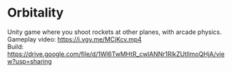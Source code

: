 # Orbitality
Unity game where you shoot rockets at other planes, with arcade physics.  
Gameplay video: https://i.vgy.me/MCjKcv.mp4  
Build: https://drive.google.com/file/d/1Wl6TwMHtR_cwlANNr1RlkZUtllmoQHjA/view?usp=sharing

